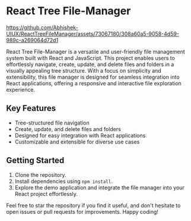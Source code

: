 # React Tree File-Manager



https://github.com/Abhishek-UIUX/ReactTreeFileManager/assets/73067180/308a60a5-9058-4d59-989c-a269064d72d1



React Tree File-Manager is a versatile and user-friendly file management system built with React and JavaScript. This project enables users to effortlessly navigate, create, update, and delete files and folders in a visually appealing tree structure. With a focus on simplicity and extensibility, this file manager is designed for seamless integration into React applications, offering a responsive and interactive file exploration experience.

## Key Features
- Tree-structured file navigation
- Create, update, and delete files and folders
- Designed for easy integration with React applications
- Customizable and extensible for diverse use cases

## Getting Started
1. Clone the repository.
2. Install dependencies using `npm install`.
3. Explore the demo application and integrate the file manager into your React project effortlessly.

Feel free to star the repository if you find it useful, and don't hesitate to open issues or pull requests for improvements. Happy coding!
